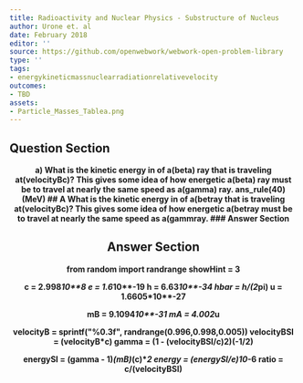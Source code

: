 ```yaml
---
title: Radioactivity and Nuclear Physics - Substructure of Nucleus
author: Urone et. al
date: February 2018
editor: ''
source: https://github.com/openwebwork/webwork-open-problem-library
type: ''
tags:
- energykineticmassnuclearradiationrelativevelocity
outcomes:
- TBD
assets:
- Particle_Masses_Tablea.png
---
```


## Question Section 

<center> 

<b>
a) What is the kinetic energy in of a(beta) ray that is traveling at(velocityBc)? This gives some idea of how energetic a(beta) ray must be to travel at nearly the same speed as a(gamma) ray. 
ans_rule(40)(MeV)
## A
What is the kinetic energy in of a(betray that is traveling at(velocityBc)? This gives some idea of how energetic a(betray must be to travel at nearly the same speed as a(gammray. 
### Answer Section


## Answer Section

from random import randrange
showHint = 3

c = 2.998*10**8
e = 1.6*10**-19
h = 6.63*10**-34
hbar = h/(2*pi)
u = 1.6605*10**-27

mB = 9.1094*10**-31
mA = 4.002*u

velocityB = sprintf("%0.3f", randrange(0.996,0.998,0.005))
velocityBSI = (velocityB*c)
gamma = (1 - (velocityBSI/c)**2)**(-1/2)

energySI  = (gamma - 1)*(mB)*(c)**2
energy = (energySI/e)*10**-6
ratio = c/(velocityBSI)